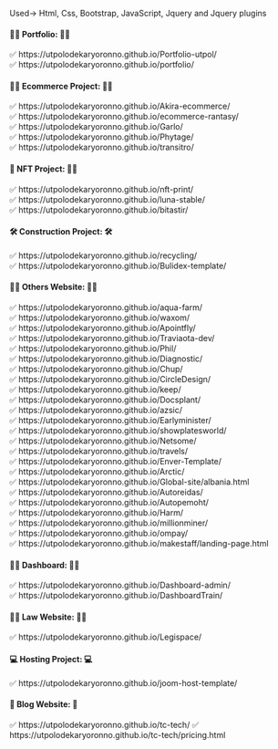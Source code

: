 
Used-> Html, Css, Bootstrap, JavaScript, Jquery and Jquery plugins

<h4>👳‍♀️ Portfolio: 👳‍♀️</h4> 
	✅ https://utpolodekaryoronno.github.io/Portfolio-utpol/
</br>
	✅ https://utpolodekaryoronno.github.io/portfolio/
</br>

<h4>🤷‍♂️ Ecommerce Project: 🤷‍♂️</h4> 
	✅ https://utpolodekaryoronno.github.io/Akira-ecommerce/
</br>
	✅ https://utpolodekaryoronno.github.io/ecommerce-rantasy/
</br>
	✅ https://utpolodekaryoronno.github.io/Garlo/
</br>
	✅ https://utpolodekaryoronno.github.io/Phytage/
 </br>
	✅ https://utpolodekaryoronno.github.io/transitro/


<h4>🦹 NFT Project: 🦸‍♂️</h4> 
	✅ https://utpolodekaryoronno.github.io/nft-print/
</br>
	✅ https://utpolodekaryoronno.github.io/luna-stable/
</br>
	✅ https://utpolodekaryoronno.github.io/bitastir/
 </br>

<h4>🛠️ Construction Project: 🛠️</h4> 
	✅ https://utpolodekaryoronno.github.io/recycling/
</br>
	✅ https://utpolodekaryoronno.github.io/Bulidex-template/
</br>
	

<h4>🤷‍♀️ Others Website: 🤷‍♀️</h4> 
	✅ https://utpolodekaryoronno.github.io/aqua-farm/
</br>
	✅ https://utpolodekaryoronno.github.io/waxom/
</br>
	✅ https://utpolodekaryoronno.github.io/Apointfly/
</br>
	✅ https://utpolodekaryoronno.github.io/Traviaota-dev/
</br>
	✅ https://utpolodekaryoronno.github.io/Phil/
</br>
	✅ https://utpolodekaryoronno.github.io/Diagnostic/
</br>
	✅ https://utpolodekaryoronno.github.io/Chup/
</br>
	✅ https://utpolodekaryoronno.github.io/CircleDesign/
</br>
	✅ https://utpolodekaryoronno.github.io/keep/
</br>
	✅ https://utpolodekaryoronno.github.io/Docsplant/
</br>
	✅ https://utpolodekaryoronno.github.io/azsic/
</br>
	✅ https://utpolodekaryoronno.github.io/Earlyminister/
</br>
	✅ https://utpolodekaryoronno.github.io/showplatesworld/
</br>
	✅ https://utpolodekaryoronno.github.io/Netsome/
</br>
	✅ https://utpolodekaryoronno.github.io/travels/
</br>
	✅ https://utpolodekaryoronno.github.io/Enver-Template/	
</br>
	✅ https://utpolodekaryoronno.github.io/Arctic/
</br>
	✅ https://utpolodekaryoronno.github.io/Global-site/albania.html
</br>
	✅ https://utpolodekaryoronno.github.io/Autoreidas/
</br>
	✅ https://utpolodekaryoronno.github.io/Autopemoht/
</br>
	✅ https://utpolodekaryoronno.github.io/Harm/
</br>
	✅ https://utpolodekaryoronno.github.io/millionminer/
</br>
	✅ https://utpolodekaryoronno.github.io/ompay/
</br>
	✅ https://utpolodekaryoronno.github.io/makestaff/landing-page.html
</br>

<h4>👳‍♀️ Dashboard: 👳‍♂️</h4> 
	✅ https://utpolodekaryoronno.github.io/Dashboard-admin/
</br>
	✅ https://utpolodekaryoronno.github.io/DashboardTrain/
</br>

<h4>🤷‍♀️ Law Website: 🤷‍♀️</h4> 
	✅ https://utpolodekaryoronno.github.io/Legispace/
</br>

<h4>💻 Hosting Project: 💻</h4> 
	✅ https://utpolodekaryoronno.github.io/joom-host-template/
</br>
<h4>📝 Blog Website: 📝</h4> 
	✅ https://utpolodekaryoronno.github.io/tc-tech/
 	✅ https://utpolodekaryoronno.github.io/tc-tech/pricing.html

